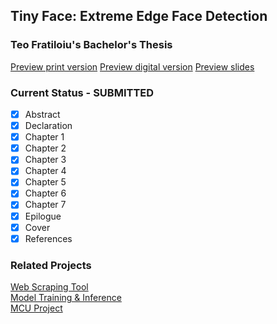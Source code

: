 ## Tiny Face: Extreme Edge Face Detection
### Teo Fratiloiu's Bachelor's Thesis
[Preview print version](main.pdf) 
[Preview digital version](digital_edition.pdf) 
[Preview slides](thesis_pres/thesis_presentation.pdf)

### Current Status - SUBMITTED
- [x] Abstract
- [x] Declaration
- [x] Chapter 1  
- [x] Chapter 2
- [x] Chapter 3
- [x] Chapter 4
- [x] Chapter 5
- [x] Chapter 6
- [x] Chapter 7
- [x] Epilogue
- [x] Cover
- [x] References

### Related Projects
[Web Scraping Tool](https://github.com/munober/webscrapper)  
[Model Training & Inference](https://github.com/munober/tinyModels)  
[MCU Project](https://github.com/munober/STM3240G-EVAL-TensorFlow-TinyFace)  
